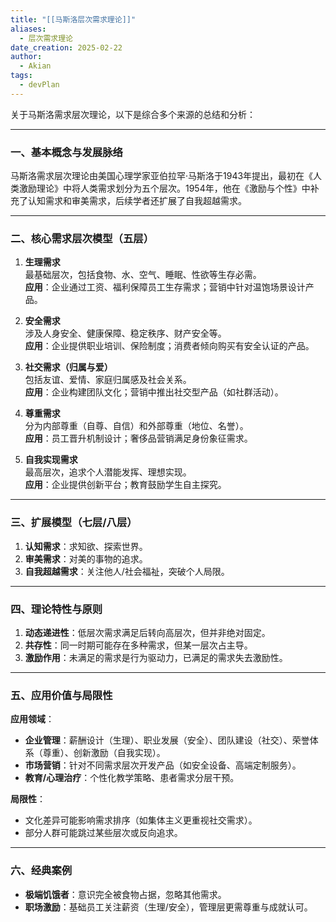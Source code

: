 ```yaml
---
title: "[[马斯洛层次需求理论]]"
aliases:
  - 层次需求理论
date_creation: 2025-02-22
author:
  - Akian
tags:
  - devPlan
---
```

 
 
关于马斯洛需求层次理论，以下是综合多个来源的总结和分析：
 
---
### 一、基本概念与发展脉络 
马斯洛需求层次理论由美国心理学家亚伯拉罕·马斯洛于1943年提出，最初在《人类激励理论》中将人类需求划分为五个层次。1954年，他在《激励与个性》中补充了认知需求和审美需求，后续学者还扩展了自我超越需求。
 
---
### 二、核心需求层次模型（五层）
1. **生理需求**  
   最基础层次，包括食物、水、空气、睡眠、性欲等生存必需。  
   **应用**：企业通过工资、福利保障员工生存需求；营销中针对温饱场景设计产品。
 
2. **安全需求**  
   涉及人身安全、健康保障、稳定秩序、财产安全等。  
   **应用**：企业提供职业培训、保险制度；消费者倾向购买有安全认证的产品。
 
3. **社交需求（归属与爱）**  
   包括友谊、爱情、家庭归属感及社会关系。  
   **应用**：企业构建团队文化；营销中推出社交型产品（如社群活动）。
 
4. **尊重需求**  
   分为内部尊重（自尊、自信）和外部尊重（地位、名誉）。  
   **应用**：员工晋升机制设计；奢侈品营销满足身份象征需求。
 
5. **自我实现需求**  
   最高层次，追求个人潜能发挥、理想实现。  
   **应用**：企业提供创新平台；教育鼓励学生自主探究。
 
---
### 三、扩展模型（七层/八层）
1. **认知需求**：求知欲、探索世界。
2. **审美需求**：对美的事物的追求。
3. **自我超越需求**：关注他人/社会福祉，突破个人局限。
 
---
### 四、理论特性与原则 
1. **动态递进性**：低层次需求满足后转向高层次，但并非绝对固定。
2. **共存性**：同一时期可能存在多种需求，但某一层次占主导。
3. **激励作用**：未满足的需求是行为驱动力，已满足的需求失去激励性。
 
---
### 五、应用价值与局限性 
**应用领域**：  
- **企业管理**：薪酬设计（生理）、职业发展（安全）、团队建设（社交）、荣誉体系（尊重）、创新激励（自我实现）。
- **市场营销**：针对不同需求层次开发产品（如安全设备、高端定制服务）。
- **教育/心理治疗**：个性化教学策略、患者需求分层干预。
 
**局限性**：  
- 文化差异可能影响需求排序（如集体主义更重视社交需求）。
- 部分人群可能跳过某些层次或反向追求。
 
---
### 六、经典案例 
- **极端饥饿者**：意识完全被食物占据，忽略其他需求。
- **职场激励**：基础员工关注薪资（生理/安全），管理层更需尊重与成就认可。
 